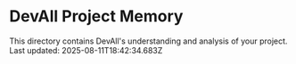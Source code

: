 # DevAll Project Memory

This directory contains DevAll's understanding and analysis of your project.
Last updated: 2025-08-11T18:42:34.683Z
